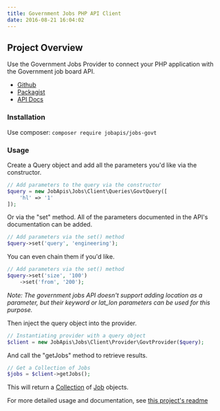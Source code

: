 ```yaml
---
title: Government Jobs PHP API Client
date: 2016-08-21 16:04:02
---
```


## Project Overview
Use the Government Jobs Provider to connect your PHP application with the Government job board API.

- [Github](https://github.com/jobapis/jobs-govt)
- [Packagist](https://packagist.org/packages/jobapis/jobs-govt)
- [API Docs](http://search.digitalgov.gov/developer/jobs.html)

### Installation

Use composer: `composer require jobapis/jobs-govt`

### Usage

Create a Query object and add all the parameters you'd like via the constructor.
 
```php
// Add parameters to the query via the constructor
$query = new JobApis\Jobs\Client\Queries\GovtQuery([
    'hl' => '1'
]);
```

Or via the "set" method. All of the parameters documented in the API's documentation can be added.

```php
// Add parameters via the set() method
$query->set('query', 'engineering');
```

You can even chain them if you'd like.

```php
// Add parameters via the set() method
$query->set('size', '100')
    ->set('from', '200');
```

*Note: The government jobs API doesn't support adding location as a parameter, but their keyword or lat_lon parameters can be used for this purpose.* 

Then inject the query object into the provider.

```php
// Instantiating provider with a query object
$client = new JobApis\Jobs\Client\Provider\GovtProvider($query);
```

And call the "getJobs" method to retrieve results.

```php
// Get a Collection of Jobs
$jobs = $client->getJobs();
```

This will return a [Collection](https://github.com/jobapis/jobs-common/blob/master/src/Collection.php) of [Job](https://github.com/jobapis/jobs-common/blob/master/src/Job.php) objects.

For more detailed usage and documentation, see [this project's readme](https://github.com/JobBrander/jobs-govt#usage)

